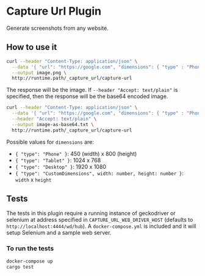 # Capture Url Plugin

Generate screenshots from any website.

## How to use it

```sh
curl --header "Content-Type: application/json" \
  --data '{ "url": "https://google.com", "dimensions": { "type" : "Phone" } }' \
  --output image.png \
  http://runtime.path/_capture_url/capture-url
```

The response will be the image. If `--header "Accept: text/plain"` is specified, then the response will be the base64 encoded image.

```sh
curl --header "Content-Type: application/json" \
  --data '{ "url": "https://google.com", "dimensions": { "type" : "Phone" } }' \
  --header "Accept: text/plain" \
  --output image-as-base64.txt \
  http://runtime.path/_capture_url/capture-url
```

Possible values for `dimensions` are:

- `{ "type": "Phone" }`: 450 (width) x 800 (height)
- `{ "type": "Tablet" }`: 1024 x 768
- `{ "type": "Desktop" }`: 1920 x 1080
- `{ "type": "CustomDimensions", width: number, height: number }`: `width` x `height`

## Tests

The tests in this plugin require a running instance of geckodriver or selenium at address specified in `CAPTURE_URL_WEB_DRIVER_HOST` (defaults to `http://localhost:4444/wd/hub`). A `docker-compose.yml` is included and it will setup Selenium and a sample web server.

### To run the tests

```sh
docker-compose up
cargo test
```
